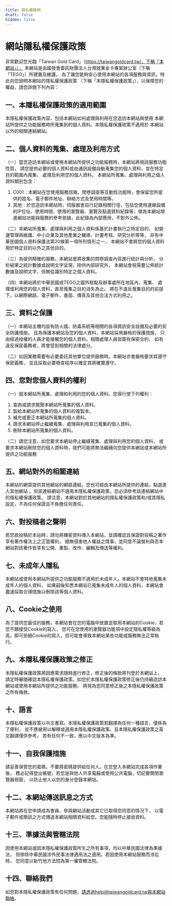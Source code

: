 ```yaml
---
title: 隱私權聲明
draft: false
hidden: false
---
```


# 網站隱私權保護政策

非常歡迎您光臨「Taiwan Gold Card」（https://taiwangoldcard.tw/，下稱「本網站」），
本網站是由國發會委託財團法人台灣就業金卡專案辦公室（下稱「TEGO」）所建置及維護，
為了讓您能夠安心使用本網站的各項服務與資訊，特此向您說明本網站的隱私權保護政策
（下稱「本隱私權保護政策」），以保障您的權益，請您詳閱下列內容：

## 一、本隱私權保護政策的適用範圍
本隱私權保護政策內容，包括本網站如何處理與利用在您造訪本網站與使用
本網站所提供之功能服務時所蒐集到的個人資料。本隱私權保護政策不適用於
本網站以外的相關連結網站。

## 二、個人資料的蒐集、處理及利用方式
（一）當您造訪本網站或使用本網站所提供之功能服務時，本網站將視該服務功能性質，
請您提供必要的個人資料或由通訊設備自動蒐集您的個人資料，並在特定目的範圍內蒐集、
處理及利用您的個人資料。
本網站所蒐集、處理與利用之個人資料類別包含：
1. C001：本網站在您使用服務信箱、問卷調查等互動性功能時，會保留您所提供的姓名、電子郵件地址、聯絡方式及使用時間等。
2. 其他：於您造訪本網站時，伺服器會自行記錄相關行徑，包括您使用連線設備的IP位址、使用時間、使用的瀏覽器、瀏覽及點選資料紀錄等，做為本網站增進網站功能與服務的參考依據，此紀錄為內部應用，不對外公佈。

（二）本網站所蒐集、處理與利用之個人資料係基於計畫執行之特定目的，
如營運管理與維護、中小企業及其他產業之輔導、計畫考核、研究分析等等，
非有中華民國個人資料保護法第20條第一項所列情形之一，
本網站不會將您的個人資料用於特定目的以外之其他目的。

（三）為提供精確的服務，本網站會將收集的問卷調查內容進行統計與分析，
分析結果之統計數據或說明文字呈現，除供內部研究外，
本網站會視需要公佈統計數據及說明文字，但無從識別特定之個人資料。

（四）本網站將於中華民國或TEGO之國外駐點及辦事處所在地區內，蒐集、
處理或利用您的個人資料，直至蒐集之目的消失為止。
將在不違反蒐集目的的前提下，以網際網路、電子郵件、書面、傳真及其他合法方式利用之。

## 三、資料之保護
（一）本網站主機均設有防火牆、防毒系統等相關的各項資訊安全設備及必要的安全防護措施，
且為保護本網站及您的個人資料，本網站採用嚴格的保護措施，
只由經過授權的人員才能接觸您的個人資料，相關處理人員皆簽有保密合約，
如有違反保密義務者，將會受到相關的法律處分。

（二）如因業務需要有必要委託其他單位提供服務時，本網站亦會嚴格要求其遵守保密義務，
並且採取必要檢查程序以確定其將確實遵守。

## 四、您對您個人資料的權利
（一）就本網站所蒐集、處理和利用的您的個人資料，您得行使下列權利：
1. 查詢或請求閱覽本網站所蒐集的個人資料。
2. 製給本網站所蒐集的個人資料的複製本。
3. 補充或更正本網站所蒐集的個人資料。
4. 請求本網站停止繼續蒐集、處理與利用其已蒐集的個人資料。
5. 刪除本網站所蒐集的個人資料。

（二）請您注意，如您要求本網站停止繼續蒐集、處理與利用您的個人資料，
 或要求本網站刪除您的個人資料時，我們可能將無法繼續向您提供本網站或本網站所提供之功能服務

## 五、網站對外的相關連結
本網站的網頁提供其他網站的網路連結，您也可經由本網站所提供的連結，點選進入其他網站
。但該連結網站不適用本隱私權保護政策，您必須參考該連結網站中的隱私權保護政策。
請注意，本網站對於其他網站的隱私權保護政策和/或其隱私設定，不為任何保證且不負擔任何責任。

## 六、對投稿者之聲明
若您欲投稿於本站時，請勿將機密資料傳入本網站，並請確認且保證對投稿之著作享有著作權法上之正當權利，
絕無侵害他人權益之情事，並同意不論營利與否本網站對該著作皆享有公開、重製、改作、編輯及傳送等權利。


## 七、未成年人隱私
本網站或使用本網站所提供之功能服務不適用於未成年人。本網站不會特地蒐集未成年人的個人資料，
如果嗣後知悉本網站已蒐集未成年人的個人資料，本網站會盡速採取合理措施以刪除該等個人資料。

## 八、Cookie之使用
為了提供您最佳的服務，本網站會在您的電腦中放置並取用本網站的Cookie，若您不願接受Cookie的寫入，
您可在您使用的瀏覽器功能項中設定隱私權等級為高，即可拒絕Cookie的寫入，但可能會導致本網站某些功能或服務無法正常執行。

## 九、本隱私權保護政策之修正
本隱私權保護政策將因應需求隨時進行修正，修正後的條款將刊登於本網站上，
請定時審閱確認本隱私權保護政策。如您於本隱私權保護政策修正後仍持續造訪本網站或使用本網站所提供之功能服務，
將視為您同意修正後之本隱私權保護政策之所有條款。

## 十、語言
本隱私權保護政策以中文書寫。本隱私權保護政策若翻譯為任何一種語言，僅係為了便利，
並不應被用以解釋或適用本隱私權保護政策。且本隱私權保護政策之英文翻譯僅供參考。
若有任何不一致，應以中文版本為準。

## 十一、自我保護措施
請妥善保管您的密碼，不要將密碼提供給任何人。在您登入本網站完成各項作業後，
務必記得登出帳號，若您是與他人共享電腦或使用公共電腦，切記要關閉瀏覽器視窗，
以防止他人以您的身分登錄本網站。

## 十二、本網站傳送訊息之方式
本網站將在您申請成為會員、參與網站活動或其它已取得您同意的情況下，
以電子郵件或簡訊之方式傳送本網站相關資料給您。您能隨時停止接收資料。

## 十三、準據法與管轄法院
因使用本網站或因本隱私權保護政策所生之所有事項，均以中華民國法律為準據法，
但排除中華民國涉外民事法律適用法之適用。若因使用本網站服務而涉訟時，
您同意以新竹地方法院為第一審管轄法院。

## 十四、聯絡我們
如您對本隱私權保護政策有任何問題，請透過help@taiwangoldcard.tw與本網站聯絡。
